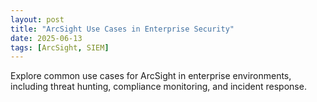 ```yaml
---
layout: post
title: "ArcSight Use Cases in Enterprise Security"
date: 2025-06-13
tags: [ArcSight, SIEM]
---
```


Explore common use cases for ArcSight in enterprise environments, including threat hunting, compliance monitoring, and incident response.

